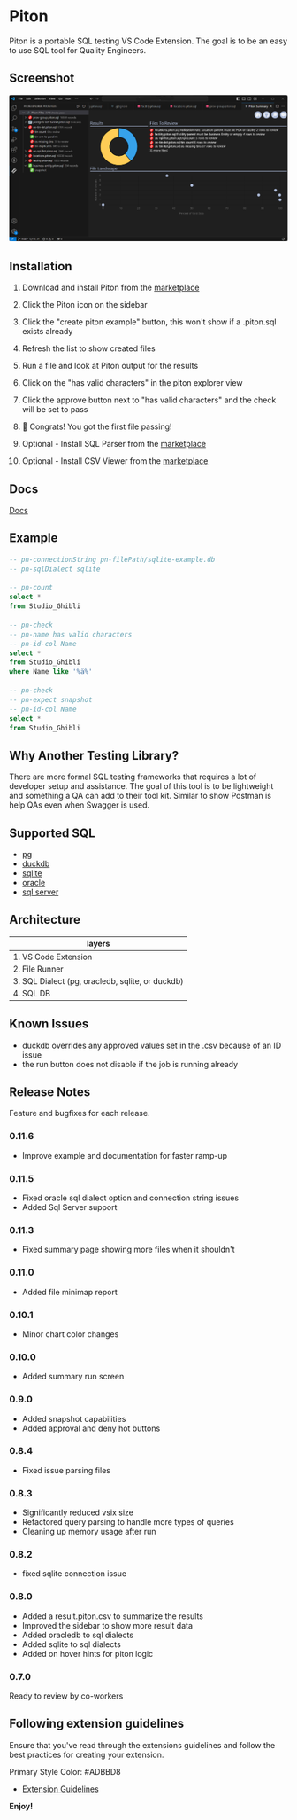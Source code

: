 # Piton

Piton is a portable SQL testing VS Code Extension. The goal is to be an easy to use SQL tool for Quality Engineers.

## Screenshot

![screenshot](./resources/piton-screenshot.png)

## Installation

1. Download and install Piton from the [marketplace](https://marketplace.visualstudio.com/items?itemName=JeffSallans.piton)

1. Click the Piton icon on the sidebar

1. Click the "create piton example" button, this won't show if a .piton.sql exists already

1. Refresh the list to show created files

1. Run a file and look at Piton output for the results

1. Click on the "has valid characters" in the piton explorer view

1. Click the approve button next to "has valid characters" and the check will be set to pass

1. 🎉 Congrats! You got the first file passing!

1. Optional - Install SQL Parser from the [marketplace](https://marketplace.visualstudio.com/items?itemName=mtxr.sqltools)

1. Optional - Install CSV Viewer from the [marketplace](https://marketplace.visualstudio.com/items?itemName=janisdd.vscode-edit-csv)

## Docs

[Docs](documentation.md)

## Example

```SQL
-- pn-connectionString pn-filePath/sqlite-example.db
-- pn-sqlDialect sqlite

-- pn-count
select *
from Studio_Ghibli

-- pn-check
-- pn-name has valid characters
-- pn-id-col Name
select *
from Studio_Ghibli
where Name like '%ä%'

-- pn-check
-- pn-expect snapshot
-- pn-id-col Name
select *
from Studio_Ghibli
```

## Why Another Testing Library?

There are more formal SQL testing frameworks that requires a lot of developer setup and assistance. The goal of this tool is to be lightweight and something a QA can add to their tool kit. Similar to show Postman is help QAs even when Swagger is used.

## Supported SQL

* [pg](https://www.npmjs.com/package/pg)
* [duckdb](https://www.npmjs.com/package/duckdb)
* [sqlite](https://www.npmjs.com/package/sqlite)
* [oracle](https://www.npmjs.com/package/oracledb)
* [sql server](https://www.npmjs.com/package/mssql)

## Architecture

| layers |
| --- |
| 1. VS Code Extension |
| 2. File Runner |
| 3. SQL Dialect (pg, oracledb, sqlite, or duckdb) |
| 4. SQL DB |

## Known Issues

* duckdb overrides any approved values set in the .csv because of an ID issue
* the run button does not disable if the job is running already

## Release Notes

Feature and bugfixes for each release.

### 0.11.6

* Improve example and documentation for faster ramp-up

### 0.11.5

* Fixed oracle sql dialect option and connection string issues
* Added Sql Server support

### 0.11.3

* Fixed summary page showing more files when it shouldn't

### 0.11.0

* Added file minimap report

### 0.10.1

* Minor chart color changes

### 0.10.0

* Added summary run screen

### 0.9.0

* Added snapshot capabilities
* Added approval and deny hot buttons

### 0.8.4

* Fixed issue parsing files

### 0.8.3

* Significantly reduced vsix size
* Refactored query parsing to handle more types of queries
* Cleaning up memory usage after run

### 0.8.2

* fixed sqlite connection issue

### 0.8.0

* Added a result.piton.csv to summarize the results
* Improved the sidebar to show more result data
* Added oracledb to sql dialects
* Added sqlite to sql dialects
* Added on hover hints for piton logic

### 0.7.0

Ready to review by co-workers

## Following extension guidelines

Ensure that you've read through the extensions guidelines and follow the best practices for creating your extension.

Primary Style Color: #ADBBD8

* [Extension Guidelines](https://code.visualstudio.com/api/references/extension-guidelines)

**Enjoy!**
